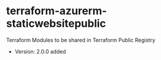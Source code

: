 # terraform-azurerm-staticwebsitepublic
Terraform Modules to be shared in Terraform Public Registry 

- Version: 2.0.0  added 